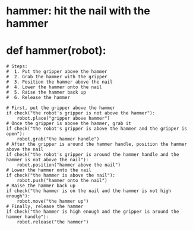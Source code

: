 # hammer: hit the nail with the hammer
# def hammer(robot):
    # Steps:
    #  1. Put the gripper above the hammer
    #  2. Grab the hammer with the gripper
    #  3. Position the hammer above the nail
    #  4. Lower the hammer onto the nail
    #  5. Raise the hammer back up
    #  6. Release the hammer
    
    # First, put the gripper above the hammer
    if check("the robot's gripper is not above the hammer"):
        robot.place("gripper above hammer")
    # Once the gripper is above the hammer, grab it
    if check("the robot's gripper is above the hammer and the gripper is open"):
        robot.grab("the hammer handle")
    # After the gripper is around the hammer handle, position the hammer above the nail
    if check("the robot's gripper is around the hammer handle and the hammer is not above the nail"):
        robot.position("hammer above the nail")
    # Lower the hammer onto the nail
    if check("the hammer is above the nail"):
        robot.push("hammer onto the nail")
    # Raise the hammer back up
    if check("the hammer is on the nail and the hammer is not high enough"):
        robot.move("the hammer up")
    # Finally, release the hammer
    if check("the hammer is high enough and the gripper is around the hammer handle"):
        robot.release("the hammer")